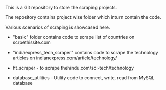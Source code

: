 This is a Git repository to store the scraping projects. 

The repository contains project wise folder which inturn contain the code. 

Various scenarios of scraping is showcased here. 
- "basic" folder contains code to scrape list of countries on scrpethissite.com

- "indiaexpress_tech_scraper" contains code to scrape the technology articles on indianexpress.com/article/technology/

- ht_scraper - to scrape thehindu.com/sci-tech/technology

- database_utilities - Utility code to connect, write, read from MySQL database
